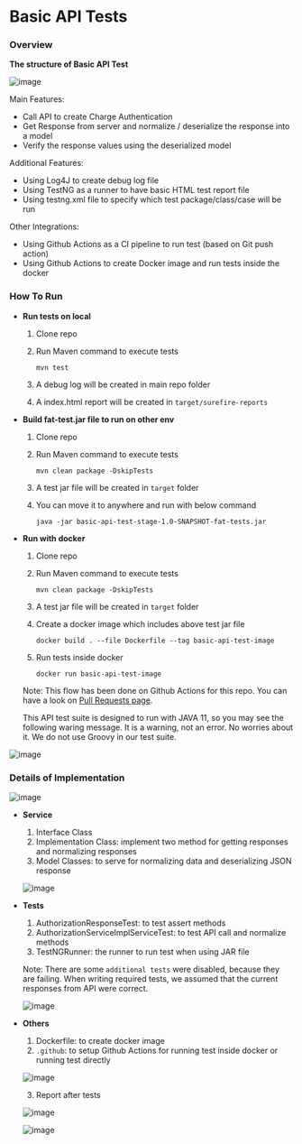 # Basic API Tests

### Overview ###

**The structure of Basic API Test**

![image](https://github.com/selident/basic-api-test/blob/master/.github/images/1.png)

Main Features:
- Call API to create Charge Authentication
- Get Response from server and normalize / deserialize the response into a model
- Verify the response values using the deserialized model

Additional Features:
- Using Log4J to create debug log file
- Using TestNG as a runner to have basic HTML test report file
- Using testng.xml file to specify which test package/class/case will be run

Other Integrations:

- Using Github Actions as a CI pipeline to run test (based on Git push action)
- Using Github Actions to create Docker image and run tests inside the docker

### How To Run ###

  * **Run tests on local**
  
    1. Clone repo
    2. Run Maven command to execute tests
        
        ```
        mvn test
        ```
    3. A debug log will be created in main repo folder
    4. A index.html report will be created in `target/surefire-reports` 
    
  * **Build fat-test.jar file to run on other env**

    1. Clone repo
    2. Run Maven command to execute tests

        ```
        mvn clean package -DskipTests
        ```
    3. A test jar file will be created in `target` folder
    4. You can move it to anywhere and run with below command
       
        ```
        java -jar basic-api-test-stage-1.0-SNAPSHOT-fat-tests.jar
        ```

  * **Run with docker**

    1. Clone repo
    2. Run Maven command to execute tests

        ```
        mvn clean package -DskipTests
        ```
    3. A test jar file will be created in `target` folder
    4. Create a docker image which includes above test jar file
       
        ```
        docker build . --file Dockerfile --tag basic-api-test-image
        ```
    5. Run tests inside docker
       
        ```
        docker run basic-api-test-image
        ```

    Note: This flow has been done on Github Actions for this repo.
    You can have a look on [Pull Requests page](https://github.com/selident/basic-api-test/pulls?utf8=%E2%9C%93&q=is%3Apr+is%3Aclosed+).

    This API test suite is designed to run with JAVA 11, so you may see the following waring message.
    It is a warning, not an error. No worries about it. We do not use Groovy in our test suite.

  ![image](https://github.com/selident/basic-api-test/blob/master/.github/images/8.png)

### Details of Implementation ###

  ![image](https://github.com/selident/basic-api-test/blob/master/.github/images/2.png)

  * **Service**

    1. Interface Class
    2. Implementation Class: implement two method for getting responses and normalizing responses
    3. Model Classes: to serve for normalizing data and deserializing JSON response
    
    ![image](https://github.com/selident/basic-api-test/blob/master/.github/images/3.png)
    
  * **Tests**
  
    1. AuthorizationResponseTest: to test assert methods
    2. AuthorizationServiceImplServiceTest: to test API call and normalize methods
    3. TestNGRunner: the runner to run test when using JAR file 
    
    Note: There are some `additional tests` were disabled, because they are failing.
    When writing required tests, we assumed that the current responses from API were correct. 
    
    ![image](https://github.com/selident/basic-api-test/blob/master/.github/images/4.png)
    
  * **Others**
  
    1. Dockerfile: to create docker image
    2. `.github`: to setup Github Actions for running test inside docker or running test directly
    
    ![image](https://github.com/selident/basic-api-test/blob/master/.github/images/5.png)

    3. Report after tests
       
    ![image](https://github.com/selident/basic-api-test/blob/master/.github/images/6.png)
        
    ![image](https://github.com/selident/basic-api-test/blob/master/.github/images/7.png)